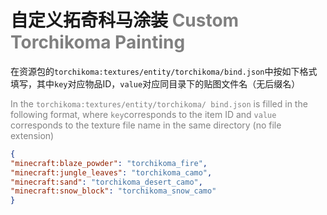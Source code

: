 # 自定义拓奇科马涂装 <font color="gray">Custom Torchikoma Painting</font>
在资源包的`torchikoma:textures/entity/torchikoma/bind.json`中按如下格式填写，其中`key`对应物品ID，`value`对应同目录下的贴图文件名（无后缀名）

<font color="gray">In the `torchikoma:textures/entity/torchikoma/ bind.json` is filled in the following format, where `key`corresponds to the item ID and `value` corresponds to the texture file name in the same directory (no file extension)</font>
```json
{
"minecraft:blaze_powder": "torchikoma_fire",
"minecraft:jungle_leaves": "torchikoma_camo",
"minecraft:sand": "torchikoma_desert_camo",
"minecraft:snow_block": "torchikoma_snow_camo"
}
```